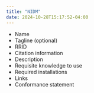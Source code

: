 ```yaml
---
title: "NIDM"
date: 2024-10-28T15:17:52-04:00
---
```


- Name
- Tagline (optional)
- RRID
- Citation information
- Description
- Requisite knowledge to use
- Required installations
- Links
- Conformance statement
